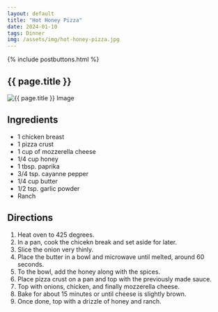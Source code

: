 ```yaml
---
layout: default
title: "Hot Honey Pizza"
date: 2024-01-10
tags: Dinner
img: /assets/img/hot-honey-pizza.jpg
---
```


{% include postbuttons.html %}
  
## {{ page.title }}  

<img class="recipe-img" src="{{ site.baseurl }}{{ page.img }}" alt="{{ page.title }} Image">

## Ingredients

- 1 chicken breast
- 1 pizza crust
- 1 cup of mozzerella cheese
- 1/4 cup honey
- 1 tbsp. paprika
- 3/4 tsp. cayanne pepper
- 1/4 cup butter
- 1/2 tsp. garlic powder
- Ranch

## Directions

1. Heat oven to 425 degrees.
2. In a pan, cook the chicekn break and set aside for later.
3. Slice the onion very thinly.
3. Place the butter in a bowl and microwave until melted, around 60 seconds.
4. To the bowl, add the honey along with the spices.
5. Place pizza crust on a pan and top with the previously made sauce.
6. Top with onions, chicken, and finally mozzerella cheese.
7. Bake for about 15 minutes or until cheese is slightly brown.
8. Once done, top with a drizzle of honey and ranch.
